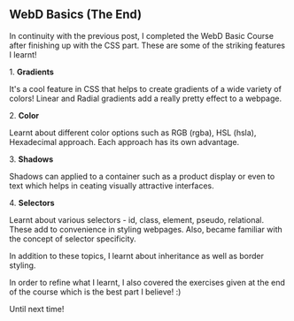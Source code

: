 ## WebD Basics (The End)

<p> In continuity with the previous post, I completed the WebD Basic Course after finishing up with the CSS part. These are some of the striking features I learnt!</p>   
1. <b>Gradients</b> <br>
<p> It's a cool feature in CSS that helps to create gradients of a wide variety of colors! Linear and Radial gradients add a really pretty effect to a webpage.</p>
2. <b>Color</b> <br>
<p>Learnt about different color options such as RGB (rgba), HSL (hsla), Hexadecimal approach. Each approach has its own advantage.</p>
3. <b>Shadows</b> <br>
<p>Shadows can applied to a container such as a product display or even to text which helps in ceating visually attractive interfaces. </p>
4. <b>Selectors</b> <br>
<p>Learnt about various selectors - id, class, element, pseudo, relational. These add to convenience in styling webpages. Also, became familiar with the concept of selector specificity.</p>

<p>In addition to these topics, I learnt about inheritance as well as border styling.</p>

<p>In order to refine what I learnt, I also covered the exercises given at the end of the course which is the best part I believe! :)</p>

Until next time!

